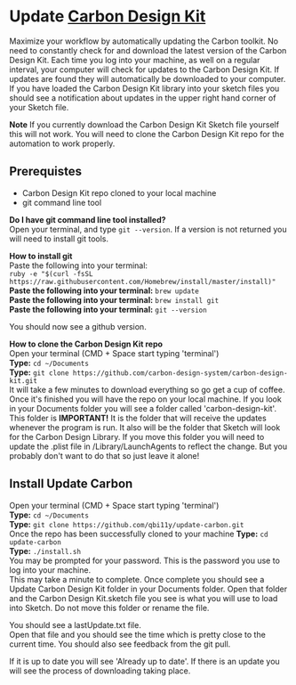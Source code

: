 # Update [Carbon Design Kit](http://www.carbondesignsystem.com/)
Maximize your workflow by automatically updating the Carbon toolkit. No need to constantly check for and download the latest version of the Carbon Design Kit. Each time you log into your machine, as well on a regular interval, your computer will check for updates to the Carbon Design Kit. If updates are found they will automatically be downloaded to your computer. If you have loaded the Carbon Design Kit library into your sketch files you should see a notification about updates in the upper right hand corner of your Sketch file.

**Note** If you currently download the Carbon Design Kit Sketch file yourself this will not work. You will need to clone the Carbon Design Kit repo for the automation to work properly.

## Prerequistes
* Carbon Design Kit repo cloned to your local machine<br/>
* git command line tool<br/>

**Do I have git command line tool installed?**<br/>
Open your terminal, and type `git --version`. If a version is not returned you will need to install git tools.<br/>

**How to install git**<br/>
Paste the following into your terminal:<br/> `ruby -e "$(curl -fsSL https://raw.githubusercontent.com/Homebrew/install/master/install)"`<br/>
**Paste the following into your terminal:** `brew update` <br/>
**Paste the following into your terminal:** `brew install git`<br/>
**Paste the following into your terminal:** `git --version`<br/>

You should now see a github version.<br/>

**How to clone the Carbon Design Kit repo**<br/>
Open your terminal (CMD + Space start typing 'terminal')<br/>
**Type:** `cd ~/Documents`<br/>
**Type:** `git clone https://github.com/carbon-design-system/carbon-design-kit.git`<br/>
It will take a few minutes to download everything so go get a cup of coffee. Once it's finished you will have the repo on your local machine. If you look in your Documents folder you will see a folder called 'carbon-design-kit'. This folder is **IMPORTANT!** It is the folder that will receive the updates whenever the program is run. It also will be the folder that Sketch will look for the Carbon Design Library. If you move this folder you will need to update the .plist file in /Library/LaunchAgents to reflect the change. But you probably don't want to do that so just leave it alone!

## Install Update Carbon
Open your terminal (CMD + Space start typing 'terminal')<br/>
**Type:** `cd ~/Documents`<br/>
**Type:** `git clone https://github.com/qbi11y/update-carbon.git`<br/>
Once the repo has been successfully cloned to your machine
**Type:** `cd update-carbon`<br/>
**Type:** `./install.sh`<br/>
You may be prompted for your password. This is the password you use to log into your machine.<br/>
This may take a minute to complete. Once complete you should see a Update Carbon Design Kit folder in your Documents folder. Open that folder and the Carbon Design Kit.sketch file you see is what you will use to load into Sketch. Do not move this folder or rename the file.

You should see a lastUpdate.txt file.<br/>
Open that file and you should see the time which is pretty close to the current time. You should also see feedback from the git pull.

If it is up to date you will see 'Already up to date'. If there is an update you will see the process of downloading taking place. 
 
